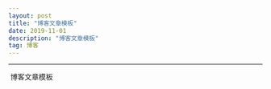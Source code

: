 ```yaml
---
layout: post
title: "博客文章模板"
date: 2019-11-01 
description: "博客文章模板"
tag: 博客 
---
```


------

​		博客文章模板
